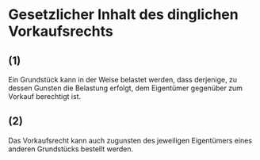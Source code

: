 # Gesetzlicher Inhalt des dinglichen Vorkaufsrechts



## (1)

 Ein Grundstück kann in der Weise belastet werden, dass derjenige, zu dessen Gunsten die Belastung erfolgt, dem Eigentümer gegenüber zum Vorkauf berechtigt ist.

## (2)

 Das Vorkaufsrecht kann auch zugunsten des jeweiligen Eigentümers eines anderen Grundstücks bestellt werden. 

